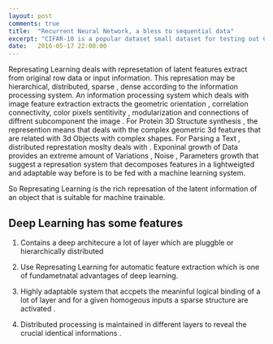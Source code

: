 ```yaml
---
layout: post
comments: true
title:  "Recurrent Neural Network, a bless to sequential data"
excerpt: "CIFAR-10 is a popular dataset small dataset for testing out Computer Vision Deep Learning learning methods. We're seeing a lot of improvements. But what is the human baseline?"
date:   2016-05-17 22:00:00
---
```





Represating Learning deals with represetation of latent features extract from original row data or input information. This represation may be hierarchical, distributed, sparse , dense according to the information processing  system.  An information processing system which deals with image feature extraction  extracts the geometric orientation , correlation connectivity, color pixels sentitivity , modularization and connections of diffrent subcomponent the image . For Protein 3D Structute synthesis , the represention means that deals with the complex geometric 3d features that are related with 3d Objects with complex shapes. For Parsing a Text , distributed represtation  moslty deals with .
Exponinal growth of Data provides an extreme amount of Variations , Noise , Parameters growth that suggest a  represation system that decomposes features  in a lightweigted and adaptable way before is to be fed with a machine learning system.  

So Represating Learning is the rich represation of the latent information of an object that is suitable for  machine trainable.


<h2>Deep Learning has some features</h2>

1. Contains  a deep architecure a lot of layer which are pluggble or hierarchically distributed  

2. Use Represating Learning for automatic feature extraction which is one of fundametnatal advantages of deep learning.

3. Highly adaptable system that accpets the meaninful logical binding of a lot of layer and for a given homogeous inputs a sparse structure are activated .

4. Distributed processing is maintained in different layers to  reveal the crucial identical informations .

